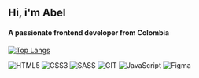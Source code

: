 <h2>Hi, i'm Abel</h2>
<h4>A passionate frontend developer from Colombia</h4>

[![Top Langs](https://github-readme-stats.vercel.app/api/top-langs/?username=Eibeel&layout=compact&theme=dracula&hide_border=true)](https://github.com/anuraghazra/github-readme-stats)

![HTML5](https://img.shields.io/badge/html5-%23E34F26.svg?style=for-the-badge&logo=html5&logoColor=white) ![CSS3](https://img.shields.io/badge/css3-%231572B6.svg?style=for-the-badge&logo=css3&logoColor=white) ![SASS](https://img.shields.io/badge/SASS-e76f51.svg?style=for-the-badge&logo=SASS&logoColor=white) ![GIT](https://img.shields.io/badge/GIT-E44C30?style=for-the-badge&logo=git&logoColor=white) ![JavaScript](https://img.shields.io/badge/JavaScript-F7DF1E?style=for-the-badge&logo=javascript&logoColor=black) ![Figma](https://img.shields.io/badge/figma-957fef.svg?style=for-the-badge&logo=figma&logoColor=white)

